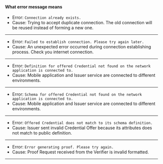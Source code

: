 #### What error message means

* Error: `Connection already exists.`
* Cause: Trying to accept duplicate connection. The old connection will be reused instead of forming a new one.

---

* Error: `Failed to establish connection. Please try again later.`
* Cause: An unexpected error occurred during connection establishing process. Check you internet connection.

---

* Error: `Definition for offered Credential not found on the network application is connected to.`
* Cause: Mobile application and Issuer service are connected to different environments.

---

* Error: `Schema for offered Credential not found on the network application is connected to.`
* Cause: Mobile application and Issuer service are connected to different environments.

---

* Error: `Offered Credential does not match to its schema definition.`
* Cause: Issuer sent invalid Credential Offer because its attributes does not match to public definition.

---

* Error: `Error generating proof. Please try again.`
* Cause: Proof Request received from the Verifier is invalid formatted.
---

